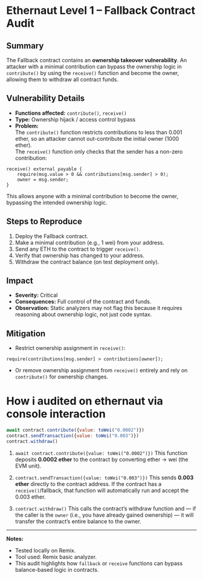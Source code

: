 
# Ethernaut Level 1 – Fallback Contract Audit

## Summary
The Fallback contract contains an **ownership takeover vulnerability**. An attacker with a minimal contribution can bypass the ownership logic in `contribute()` by using the `receive()` function and become the owner, allowing them to withdraw all contract funds.

## Vulnerability Details
- **Functions affected:** `contribute()`, `receive()`  
- **Type:** Ownership hijack / access control bypass  
- **Problem:**  
  The `contribute()` function restricts contributions to less than 0.001 ether, so an attacker cannot out-contribute the initial owner (1000 ether).  
  The `receive()` function only checks that the sender has a non-zero contribution:

```solidity
receive() external payable {
    require(msg.value > 0 && contributions[msg.sender] > 0);
    owner = msg.sender;
}

````
This allows anyone with a minimal contribution to become the owner, bypassing the intended ownership logic.

## Steps to Reproduce

1. Deploy the Fallback contract.
2. Make a minimal contribution (e.g., 1 wei) from your address.
3. Send any ETH to the contract to trigger `receive()`.
4. Verify that ownership has changed to your address.
5. Withdraw the contract balance (on test deployment only).

## Impact

* **Severity:** Critical
* **Consequences:** Full control of the contract and funds.
* **Observation:** Static analyzers may not flag this because it requires reasoning about ownership logic, not just code syntax.

## Mitigation

* Restrict ownership assignment in `receive()`:

```solidity
require(contributions[msg.sender] > contributions[owner]);
```

* Or remove ownership assignment from `receive()` entirely and rely on `contribute()` for ownership changes.

# How i audited on ethernaut via console interaction

```js
await contract.contribute({value: toWei("0.0002")})
contract.sendTransaction({value: toWei("0.003")})
contract.withdraw()
```

1. `await contract.contribute({value: toWei("0.0002")})`
   This function deposits **0.0002 ether** to the contract by converting ether → wei (the EVM unit). 

2. `contract.sendTransaction({value: toWei("0.003")})`
   This sends **0.003 ether** directly to the contract address. If the contract has a `receive()`/fallback, that function will automatically run and accept the 0.003 ether.

3. `contract.withdraw()`
   This calls the contract’s withdraw function and — if the caller is the `owner` (i.e., you have already gained ownership) — it will transfer the contract’s entire balance to the owner.


---

**Notes:**

* Tested locally on Remix.
* Tool used: Remix basic analyzer.
* This audit highlights how `fallback` or `receive` functions can bypass balance-based logic in contracts.
